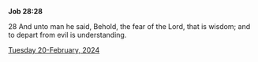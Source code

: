 **Job 28:28**

28 And unto man he said, Behold, the fear of the Lord, that is wisdom; and to depart from evil is understanding. 

[Tuesday 20-February, 2024](https://getbible.life/kjv/Job/28/28)
